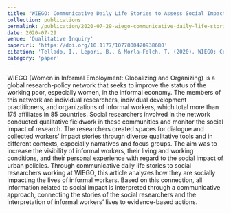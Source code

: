 ```yaml
---
title: "WIEGO: Communicative Daily Life Stories to Assess Social Impact in the Lives of Informal Workers"
collection: publications
permalink: /publication/2020-07-29-wiego-communicative-daily-life-stories
date: 2020-07-29
venue: 'Qualitative Inquiry'
paperurl: 'https://doi.org/10.1177/1077800420938680'
citation: 'Tellado, I., Lepori, B., & Morla-Folch, T. (2020). WIEGO: Communicative Daily Life Stories to Assess Social Impact in the Lives of Informal Workers. Qualitative Inquiry.'
category: 'paper'
---
```


WIEGO (Women in Informal Employment: Globalizing and Organizing) is a global research-policy network that seeks to improve the status of the working poor, especially women, in the informal economy. The members of this network are individual researchers, individual development practitioners, and organizations of informal workers, which total more than 175 affiliates in 85 countries. Social researchers involved in the network conducted qualitative fieldwork in these communities and monitor the social impact of research. The researchers created spaces for dialogue and collected workers’ impact stories through diverse qualitative tools and in different contexts, especially narratives and focus groups. The aim was to increase the visibility of informal workers, their living and working conditions, and their personal experience with regard to the social impact of urban policies. Through communicative daily life stories to social researchers working at WIEGO, this article analyzes how they are socially impacting the lives of informal workers. Based on this connection, all information related to social impact is interpreted through a communicative approach, connecting the stories of the social researchers and the interpretation of informal workers’ lives to evidence-based actions.
